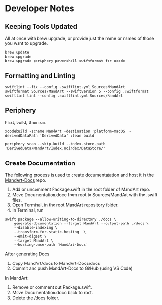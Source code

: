 # Developer Notes

## Keeping Tools Updated

All at once with brew upgrade, or provide just the name or names of those you want to upgrade.

```shell
brew update
brew upgrade
brew upgrade periphery powershell swiftformat-for-xcode
```

## Formatting and Linting

```
swiftlint --fix --config .swiftlint.yml Sources/MandArt
swiftformat Sources/MandArt --swiftversion 5 --config .swiftformat
swiftlint lint --config .swiftlint.yml Sources/MandArt
```

## Periphery

First, build, then run:

```
xcodebuild -scheme MandArt -destination 'platform=macOS' -derivedDataPath 'DerivedData' clean build

periphery scan --skip-build --index-store-path 'DerivedData/MandArt/Index.noindex/DataStore/'
```

## Create Documentation

The following process is used to create documentatation and host it in the
[MandArt-Docs](https://github.com/denisecase/MandArt-Docs) repo.

1. Add or uncomment Package.swift in the root folder of MandArt repo. 
2. Move Documentation.docc from root to Sources/MandArt with the .swift files. 
3. Open Terminal, in the root MandArt repository folder.
4. In Terminal, run

```
swift package --allow-writing-to-directory ./docs \
    generate-documentation --target MandArt --output-path ./docs \
    --disable-indexing \
    --transform-for-static-hosting  \
    --emit-digest \
    --target MandArt \
    --hosting-base-path 'MandArt-Docs'
```


After generating Docs

1. Copy MandArt/docs to MandArt-Docs/docs 
2. Commit and push MandArt-Docs to GitHub (using VS Code)

In MandArt:

1. Remove or comment out Package.swift.
2. Move Documentation.docc back to root.
3. Delete the /docs folder.